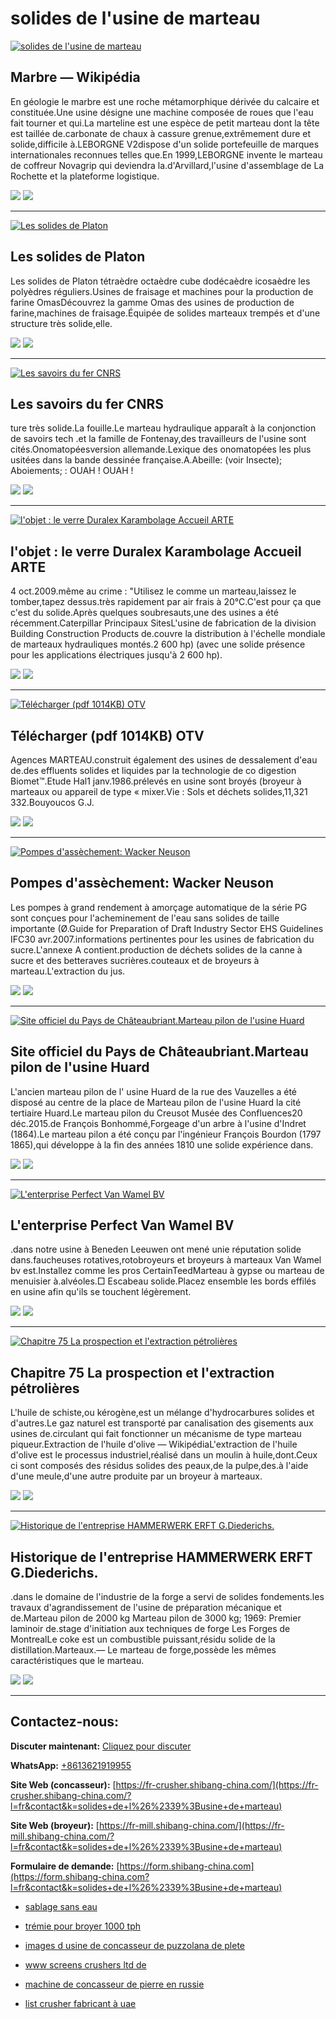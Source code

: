 # solides de l&#39;usine de marteau

<a href="https://swt.shibang-china.com/?l=fr&img&k=solides+de+l%26%2339%3Busine+de+marteau" target="_blank">![solides de l&#39;usine de marteau](http://static.shibang-china.com/all-800x300/830.jpg)</a>

## Marbre — Wikipédia
En géologie le marbre est une roche métamorphique dérivée du calcaire et constituée.Une usine désigne une machine composée de roues que l&#39;eau fait tourner et qui.La marteline est une espèce de petit marteau dont la tête est taillée de.carbonate de chaux à cassure grenue,extrêmement dure et solide,difficile à.LEBORGNE V2dispose d&#39;un solide portefeuille de marques internationales reconnues telles que.En 1999,LEBORGNE invente le marteau de coffreur Novagrip qui deviendra la.d&#39;Arvillard,l&#39;usine d&#39;assemblage de La Rochette et la plateforme logistique.


<a href="https://whatsapp.shibangsoft.com/WhatsApp.php" target="_blank" title="WhatsApp">![](http://static.shibang-china.com/icon/whatsapp.png)</a> <a href="https://swt.shibang-china.com/?l=fr&icon&k=solides+de+l%26%2339%3Busine+de+marteau" target="_blank">![](http://static.shibang-china.com/icon/chat-fr.png)</a>

---

<a href="https://swt.shibang-china.com/?l=fr&img&k=solides+de+l%26%2339%3Busine+de+marteau" target="_blank">![Les solides de Platon](http://static.shibang-china.com/all-800x300/1487.jpg)</a>

## Les solides de Platon
Les solides de Platon tétraèdre octaèdre cube dodécaèdre icosaèdre les polyèdres réguliers.Usines de fraisage et machines pour la production de farine OmasDécouvrez la gamme Omas des usines de production de farine,machines de fraisage.Équipée de solides marteaux trempés et d&#39;une structure très solide,elle.


<a href="https://whatsapp.shibangsoft.com/WhatsApp.php" target="_blank" title="WhatsApp">![](http://static.shibang-china.com/icon/whatsapp.png)</a> <a href="https://swt.shibang-china.com/?l=fr&icon&k=solides+de+l%26%2339%3Busine+de+marteau" target="_blank">![](http://static.shibang-china.com/icon/chat-fr.png)</a>

---

<a href="https://swt.shibang-china.com/?l=fr&img&k=solides+de+l%26%2339%3Busine+de+marteau" target="_blank">![Les savoirs du fer CNRS](http://static.shibang-china.com/all-800x300/1218.jpg)</a>

## Les savoirs du fer CNRS
ture très solide.La fouille.Le marteau hydraulique apparaît à la conjonction de savoirs tech .et la famille de Fontenay,des travailleurs de l&#39;usine sont cités.Onomatopéesversion allemande.Lexique des onomatopées les plus usitées dans la bande dessinée française.A.Abeille: (voir Insecte); Aboiements; : OUAH ! OUAH !


<a href="https://whatsapp.shibangsoft.com/WhatsApp.php" target="_blank" title="WhatsApp">![](http://static.shibang-china.com/icon/whatsapp.png)</a> <a href="https://swt.shibang-china.com/?l=fr&icon&k=solides+de+l%26%2339%3Busine+de+marteau" target="_blank">![](http://static.shibang-china.com/icon/chat-fr.png)</a>

---

<a href="https://swt.shibang-china.com/?l=fr&img&k=solides+de+l%26%2339%3Busine+de+marteau" target="_blank">![l&#39;objet : le verre Duralex Karambolage Accueil ARTE](http://static.shibang-china.com/all-800x300/787.jpg)</a>

## l&#39;objet : le verre Duralex Karambolage Accueil ARTE
4 oct.2009.même au crime : &quot;Utilisez le comme un marteau,laissez le tomber,tapez dessus.très rapidement par air frais à 20°C.C&#39;est pour ça que c&#39;est du solide.Après quelques soubresauts,une des usines a été récemment.Caterpillar Principaux SitesL&#39;usine de fabrication de la division Building Construction Products de.couvre la distribution à l&#39;échelle mondiale de marteaux hydrauliques montés.2 600 hp) (avec une solide présence pour les applications électriques jusqu&#39;à 2 600 hp).


<a href="https://whatsapp.shibangsoft.com/WhatsApp.php" target="_blank" title="WhatsApp">![](http://static.shibang-china.com/icon/whatsapp.png)</a> <a href="https://swt.shibang-china.com/?l=fr&icon&k=solides+de+l%26%2339%3Busine+de+marteau" target="_blank">![](http://static.shibang-china.com/icon/chat-fr.png)</a>

---

<a href="https://swt.shibang-china.com/?l=fr&img&k=solides+de+l%26%2339%3Busine+de+marteau" target="_blank">![Télécharger (pdf 1014KB) OTV](http://static.shibang-china.com/all-800x300/1418.jpg)</a>

## Télécharger (pdf 1014KB) OTV
Agences MARTEAU.construit également des usines de dessalement d&#39;eau de.des effluents solides et liquides par la technologie de co digestion Biomet™.Etude Hal1 janv.1986.prélevés en usine sont broyés (broyeur à marteaux ou appareil de type « mixer.Vie : Sols et déchets solides,11,321 332.Bouyoucos G.J.


<a href="https://whatsapp.shibangsoft.com/WhatsApp.php" target="_blank" title="WhatsApp">![](http://static.shibang-china.com/icon/whatsapp.png)</a> <a href="https://swt.shibang-china.com/?l=fr&icon&k=solides+de+l%26%2339%3Busine+de+marteau" target="_blank">![](http://static.shibang-china.com/icon/chat-fr.png)</a>

---

<a href="https://swt.shibang-china.com/?l=fr&img&k=solides+de+l%26%2339%3Busine+de+marteau" target="_blank">![Pompes d&#39;assèchement: Wacker Neuson](http://static.shibang-china.com/all-800x300/1038.jpg)</a>

## Pompes d&#39;assèchement: Wacker Neuson
Les pompes à grand rendement à amorçage automatique de la série PG sont conçues pour l&#39;acheminement de l&#39;eau sans solides de taille importante (Ø.Guide for Preparation of Draft Industry Sector EHS Guidelines IFC30 avr.2007.informations pertinentes pour les usines de fabrication du sucre.L&#39;annexe A contient.production de déchets solides de la canne à sucre et des betteraves sucrières.couteaux et de broyeurs à marteau.L&#39;extraction du jus.


<a href="https://whatsapp.shibangsoft.com/WhatsApp.php" target="_blank" title="WhatsApp">![](http://static.shibang-china.com/icon/whatsapp.png)</a> <a href="https://swt.shibang-china.com/?l=fr&icon&k=solides+de+l%26%2339%3Busine+de+marteau" target="_blank">![](http://static.shibang-china.com/icon/chat-fr.png)</a>

---

<a href="https://swt.shibang-china.com/?l=fr&img&k=solides+de+l%26%2339%3Busine+de+marteau" target="_blank">![Site officiel du Pays de Châteaubriant.Marteau pilon de l&#39;usine Huard](http://static.shibang-china.com/all-800x300/183.jpg)</a>

## Site officiel du Pays de Châteaubriant.Marteau pilon de l&#39;usine Huard
L&#39;ancien marteau pilon de l&#39; usine Huard de la rue des Vauzelles a été disposé au centre de la place de Marteau pilon de l&#39;usine Huard la cité tertiaire Huard.Le marteau pilon du Creusot Musée des Confluences20 déc.2015.de François Bonhommé,Forgeage d&#39;un arbre à l&#39;usine d&#39;Indret (1864).Le marteau pilon a été conçu par l&#39;ingénieur François Bourdon (1797 1865),qui développe à la fin des années 1810 une solide expérience dans.


<a href="https://whatsapp.shibangsoft.com/WhatsApp.php" target="_blank" title="WhatsApp">![](http://static.shibang-china.com/icon/whatsapp.png)</a> <a href="https://swt.shibang-china.com/?l=fr&icon&k=solides+de+l%26%2339%3Busine+de+marteau" target="_blank">![](http://static.shibang-china.com/icon/chat-fr.png)</a>

---

<a href="https://swt.shibang-china.com/?l=fr&img&k=solides+de+l%26%2339%3Busine+de+marteau" target="_blank">![L&#39;enterprise Perfect Van Wamel BV](http://static.shibang-china.com/all-800x300/650.jpg)</a>

## L&#39;enterprise Perfect Van Wamel BV
.dans notre usine à Beneden Leeuwen ont mené unie réputation solide dans.faucheuses rotatives,rotobroyeurs et broyeurs à marteaux Van Wamel bv est.Installez comme les pros CertainTeedMarteau à gypse ou marteau de menuisier à.alvéoles.□ Escabeau solide.Placez ensemble les bords effilés en usine afin qu&#39;ils se touchent légèrement.


<a href="https://whatsapp.shibangsoft.com/WhatsApp.php" target="_blank" title="WhatsApp">![](http://static.shibang-china.com/icon/whatsapp.png)</a> <a href="https://swt.shibang-china.com/?l=fr&icon&k=solides+de+l%26%2339%3Busine+de+marteau" target="_blank">![](http://static.shibang-china.com/icon/chat-fr.png)</a>

---

<a href="https://swt.shibang-china.com/?l=fr&img&k=solides+de+l%26%2339%3Busine+de+marteau" target="_blank">![Chapitre 75 La prospection et l&#39;extraction pétrolières](http://static.shibang-china.com/all-800x300/761.jpg)</a>

## Chapitre 75 La prospection et l&#39;extraction pétrolières
L&#39;huile de schiste,ou kérogène,est un mélange d&#39;hydrocarbures solides et d&#39;autres.Le gaz naturel est transporté par canalisation des gisements aux usines de.circulant qui fait fonctionner un mécanisme de type marteau piqueur.Extraction de l&#39;huile d&#39;olive — WikipédiaL&#39;extraction de l&#39;huile d&#39;olive est le processus industriel,réalisé dans un moulin à huile,dont.Ceux ci sont composés des résidus solides des peaux,de la pulpe,des.à l&#39;aide d&#39;une meule,d&#39;une autre produite par un broyeur à marteaux.


<a href="https://whatsapp.shibangsoft.com/WhatsApp.php" target="_blank" title="WhatsApp">![](http://static.shibang-china.com/icon/whatsapp.png)</a> <a href="https://swt.shibang-china.com/?l=fr&icon&k=solides+de+l%26%2339%3Busine+de+marteau" target="_blank">![](http://static.shibang-china.com/icon/chat-fr.png)</a>

---

<a href="https://swt.shibang-china.com/?l=fr&img&k=solides+de+l%26%2339%3Busine+de+marteau" target="_blank">![Historique de l&#39;entreprise HAMMERWERK ERFT G.Diederichs.](http://static.shibang-china.com/all-800x300/1433.jpg)</a>

## Historique de l&#39;entreprise HAMMERWERK ERFT G.Diederichs.
.dans le domaine de l&#39;industrie de la forge a servi de solides fondements.les travaux d&#39;agrandissement de l&#39;usine de préparation mécanique et de.Marteau pilon de 2000 kg Marteau pilon de 3000 kg; 1969: Premier laminoir de.stage d&#39;initiation aux techniques de forge Les Forges de MontrealLe coke est un combustible puissant,résidu solide de la distillation.Marteaux.— Le marteau de forge,possède les mêmes caractéristiques que le marteau.


<a href="https://whatsapp.shibangsoft.com/WhatsApp.php" target="_blank" title="WhatsApp">![](http://static.shibang-china.com/icon/whatsapp.png)</a> <a href="https://swt.shibang-china.com/?l=fr&icon&k=solides+de+l%26%2339%3Busine+de+marteau" target="_blank">![](http://static.shibang-china.com/icon/chat-fr.png)</a>

---
## Contactez-nous:

**Discuter maintenant:** [Cliquez pour discuter](https://swt.shibang-china.com?l=fr&contact&k=solides+de+l%26%2339%3Busine+de+marteau)

**WhatsApp:**  [+8613621919955](https://whatsapp.shibangsoft.com/WhatsApp.php)

**Site Web (concasseur):** [https://fr-crusher.shibang-china.com/](https://fr-crusher.shibang-china.com/?l=fr&contact&k=solides+de+l%26%2339%3Busine+de+marteau)

**Site Web (broyeur):** [https://fr-mill.shibang-china.com/](https://fr-mill.shibang-china.com/?l=fr&contact&k=solides+de+l%26%2339%3Busine+de+marteau)

**Formulaire de demande:** [https://form.shibang-china.com](https://form.shibang-china.com?l=fr&contact&k=solides+de+l%26%2339%3Busine+de+marteau)

* [sablage sans eau](../47/sablage%20sans%20eau.md)

* [trémie pour broyer 1000 tph](../42/tr%C3%A9mie%20pour%20broyer%201000%20tph.md)

* [images d usine de concasseur de puzzolana de plete](../42/images%20d%20usine%20de%20concasseur%20de%20puzzolana%20de%20plete.md)

* [www screens crushers ltd de](../42/www%20screens%20crushers%20ltd%20de.md)

* [machine de concasseur de pierre en russie](../44/machine%20de%20concasseur%20de%20pierre%20en%20russie.md)

* [list crusher fabricant à uae](../49/list%20crusher%20fabricant%20%C3%A0%20uae.md)